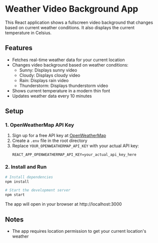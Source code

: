 # Weather Video Background App

This React application shows a fullscreen video background that changes based on current weather conditions. It also displays the current temperature in Celsius.

## Features

- Fetches real-time weather data for your current location
- Changes video background based on weather conditions:
  - Sunny: Displays sunny video
  - Cloudy: Displays cloudy video
  - Rain: Displays rain video
  - Thunderstorm: Displays thunderstorm video
- Shows current temperature in a modern thin font
- Updates weather data every 10 minutes

## Setup

### 1. OpenWeatherMap API Key

1. Sign up for a free API key at [OpenWeatherMap](https://openweathermap.org/api)
2. Create a `.env` file in the root directory
3. Replace `YOUR_OPENWEATHERMAP_API_KEY` with your actual API key:
   ```
   REACT_APP_OPENWEATHERMAP_API_KEY=your_actual_api_key_here
   ```

### 2. Install and Run

```bash
# Install dependencies
npm install

# Start the development server
npm start
```

The app will open in your browser at http://localhost:3000

## Notes

- The app requires location permission to get your current location's weather
